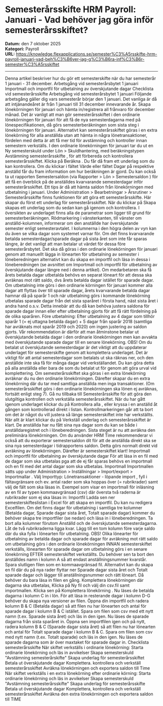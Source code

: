# Semesterårsskifte HRM Payroll: Januari - Vad behöver jag göra inför semesterårsskiftet?

**Datum:** den 7 oktober 2025  
**Kategori:** Payroll  
**URL:** https://knowledge.flexapplications.se/semester%C3%A5rsskifte-hrm-payroll-januari-vad-beh%C3%B6ver-jag-g%C3%B6ra-inf%C3%B6r-semester%C3%A5rsskiftet

---

Denna artikel beskriver hur du gör ett semesterskifte när du har semesterår 1 januari - 31 december.
Arbetsgång vid semesterårsbytet 1 januari
Importmall och importfil för utbetalning av överskjutande dagar
Checklista vid semesterårsskifte
Arbetsgång vid semesterårsbytet 1 januari
Följande arbetsgång gäller dig vars semesterår börjar den 1 januari. Det vanliga är då att intjänandeåret är från 1 januari till 31 december innevarande år.
Skapa lönekörningen för januari och hämta in/registrera all frånvaro för december månad. Det är vanligt att man gör semesterårsskiftet i den ordinarie lönekörningen för januari för att få de nya semesterdagarna med på lönespecifikationen, då görs semesterberäkningen som sista steg i lönekörningen för januari.
Alternativt kan semesterårsskiftet göras i en extra lönekörning för alla anställda utan att hämta in några lönetransaktioner, fördelen med detta är att få mer tid för avstämning och kontroller innan semestern verkställs.
I den ordinarie lönekörningen för januari tar du ut en
Ny
semesterskuld under
Lön > Skuldhantering,
med beräkningstypen
Avstämning semesterårsskifte
, för att förbereda och kontrollera semesterårsskiftet.
Klicka på
Beräkna
.
Du får då fram ett underlag som du kan kontrollera. Om du klickar i fältet
Värde
eller fältet
Dagar
på respektive anställd får du fram information om hur beräkningen är gjord.
Du kan också ta ut rapporten
Semestersaldon
(via
Rapporter > Lön > Semestersaldon
)
för att få en överblick på de anställdes kvarvarande semesterdagar inför semesterårsskiftet. Ett tips är då att hämta saldon från lönekörningen med utbetalning i januari.
Under
Administration > Bearbetningar > Årsrutiner > Semesterårsskifte
finns funktionen för att göra ett semesterårsskifte. Här skapar du först ett underlag för semesterårsskiftet.
När du klickar på
Skapa
skapas ett underlag som du sedan kan gå igenom och kontrollera.
I översikten av underlaget finns alla de parametrar som ligger till grund för semesterberäkningen.
Rödmarkering i vänsterkanten, till vänster om anställd-kolumnen, informerar om den anställde har överskjutande semester enligt semesteravtalet.
I kolumnerna i den
högra
delen av vyn kan du även se vilka dagar som systemet varnar för.
Om det finns kvarvarande betalda semesterdagar/sparade dagar på sista året som inte får sparas längre, är det vanligt att man betalar ut värdet för dessa
före
semesterårsbytet.
Det ska då göras i den ordinarie lönekörningen för januari genom att manuellt lägga in lönearten för utbetalning av semester i löneberedningen alternativt kan du skapa en importfil och läsa in dessa i löneberedningen (se avsnittet om
Importmall och importfil för utbetalning av överskjutande dagar
längre ned i denna artikel).
Om medarbetaren ska få årets betalda dagar utbetalda behövs en separat löneart för att dessa ska avräknas mot rätt saldo, dvs årets betalda dagar istället för sparade dagar.
Om utbetalning inte görs i den ordinarie körningen för januari kommer alla dagar att flyttas över till sparade dagar, årets kvarvarande betalda dagar hamnar då på sparår 1 och när utbetalning görs i kommande lönekörning utbetalas sparade dagar från det sista sparåret i första hand, näst sista året i andra hand o.s.v. Detta innebär att du då kan behöva justera saldona för sparade dagar innan eller efter utbetalning gjorts för att få rätt fördelning på de olika sparåren.
Före utbetalning:
Efter utbetalning av 4 dagar som tillhör sparår 1 (= ej uttagna betalda dagar) + 5 dagar från sparår 2018 (samtliga har avräknats mot sparår 2019 och 2020) om ingen justering av saldon gjorts.
Vår rekommendation är därför att man åtminstone betalar ut överskjutande betalda dagar i den ordinarie lönekörningen men kan avvakta med överskjutande sparade dagar till en senare lönekörning.
OBS!
Om du betalat ut överskjutande semesterdagar är det viktigt att du uppdaterar underlaget för semesterskifte genom att komplettera underlaget. Det är viktigt för att antal semesterdagar som betalats ut ska räknas ner, och den anställde inte ska få för många dagar vid verkställandet. Du kan göra detta på alla anställda eller bara de som du betalat ut för genom att göra urval vid komplettering.
Om semesterårsskiftet ska göras i en extra lönekörning avräknar du nu den ordinarie lönekörningen. Därefter skapar du en extra lönekörning där du tar med samtliga anställda men inga transaktioner. (Om semesterårsskiftet görs i den ordinarie lönekörningen ska lönen ej avräknas, fortsätt enligt steg 7).
Gå nu tillbaka till
Semesterårsskifte
för att göra den slutgiltiga kontrollen och verkställa semesterårsskiftet.
När du har gått igenom underlaget klickar du på
Kontrollera alla
, eller kryssa i en anställd åt gången som kontrollerad direkt i listan. Kontrollmarkeringen går att ta bort om det är något du vill justera så länge semesterskiftet inte har verkställts.
När allt är klart klickar du på
Verkställ underlag
och semesterårsskiftet är klart. De anställda har nu fått sina nya dagar som du kan se både i anställdaregistret och i löneberedningen.
Sista steget är nu att avräkna den preliminära lönekörningen. Om du använder HRM Time rekommenderar vi också att du exporterar semestersaldon dit för att de anställda direkt ska se sina nya semesterdagar i tidrapportens saldon. Detta görs normalt direkt vid avräkning av lönekörningen.
Därefter är semesterskiftet klart!
Importmall och importfil för utbetalning av överskjutande dagar
För att läsa in en fil med de dagar som ska utbetalas pga att de ej får sparas behövs en importmall och en fil med det antal dagar som ska utbetalas.
Importmall
Importmallen sätts upp under
Administration > Inställningar > Import/export >
Importmallar
.
Välj Importtyp:
Lönetransaktioner - löpande import
, fyll i fältavgränsare och ev. antal rader som ska hoppas över (= rubrikrader) samt välj de fält som ska läsas in.
Exempel som visar en importmall för inläsning av en fil av typen kommaavgränsad (csv) där översta två raderna är rubrikrader som ej ska läsas in:
Importfil
Ladda sen ner semesterskifteslistan i Excel för att skapa en importfil.
Du kan nu redigera Excelfilen.
Om det finns dagar för utbetalning i samtliga tre kolumner (Betalda dagar, Sparade dagar sista året, Totalt sparade dagar) kommer du behöver skapa tre importfiler (se nedan) och läsa in i löneberedningen.
Ta bort alla kolumner förutom
Anställd
och de överskjutande semesterdagarna. Låt de två rubrikraderna ligga kvar.
Lägg till en tom kolumn före varje saldo där du ska fylla i lönearten för utbetalning.
OBS!
Olika lönearter för utbetalning av betalda dagar och sparade dagar för avräkning mot rätt saldo om utbetalning görs i den ordinarie lönekörningen
INNAN
semesterskiftet verkställs, lönearten för sparade dagar om utbetalning görs i en senare lönekörning
EFTER
semesterskiftet verkställts.
Du behöver sen ta bort den anställdes namn i kolumn A så att endast anställningsnummer kvarstår.
Spara slutligen filen som en kommaavgränsad fil.
Alternativt kan du skapa en fil där du på nya rader flyttar ner Sparade dagar sista året och Totalt sparade dagar och lägger till anställningsnummer och rätt löneart. Då behöver du bara läsa in filen en gång.
Komplettera lönekörningen där dagarna ska utbetalas, Klicka på
Ny fil
och välj din csv.fil samt importmallen. Klicka sen på
Komplettera lönekörning
. Nu läses de betalda dagarna i kolumn C in i lön.
För att läsa in resterande dagar i kolumn D-G behöver du skapa nya versioner av filen.
Öppna din importfil och radera kolumn B & C (Betalda dagar) så att filen nu har lönearten och antal för sparade dagar i kolumn B & C istället. Spara om filen som csv med ett nytt namn (t.ex. Sparade sista året) och läs in den igen. Nu läses de sparade dagarna från sista sparåret in.
Öppna sen importfilen igen och på nytt, radera kolumn B & C (Sparade dagar sista året) så att filen nu har lönearten och antal för Totalt sparade dagar i kolumn B & C. Spara om filen som csv med nytt namn (t.ex. Totalt sparade) och läs in den igen. Nu läses de sparade dagarna som är över maxtaket för sparade dagar in.
Checklista semesterårsskifte
När skiftet verkställs i ordinarie lönekörning:
Starta ordinarie lönekörning och läs in avvikelser
Skapa semesterskuld "Avstämning semesterårskifte"
Skapa underlag för semesterårsskiftet
Betala ut överskjutande dagar
Komplettera. kontrollera och verkställ semesterårsskiftet
Avräkna lönekörningen och exportera saldon till Time
När skiftet verkställs i en extra lönekörning efter ordinarie körning:
Starta ordinarie lönekörning och läs in avvikelser
Skapa semesterskuld "Avstämning semesterårsskifte"
Skapa underlag för semesterårsskifte
Betala ut överskjutande dagar
Komplettera, kontrollera och verkställ semesterårsskiftet
Avräkna den extra lönekörningen och exportera saldon till TIME
